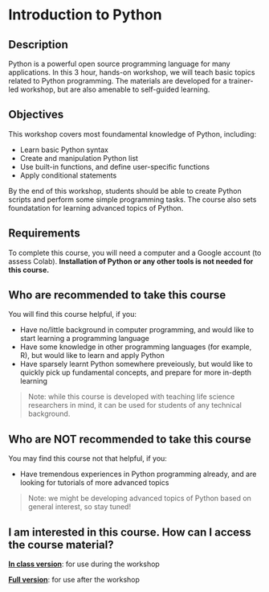 # Introduction to Python

## Description
Python is a powerful open source programming language for many applications. In this 3 hour, hands-on workshop, we will teach basic topics related to Python programming. The materials are developed for a trainer-led workshop, but are also amenable to self-guided learning.

## Objectives
This workshop covers most foundamental knowledge of Python, including:
- Learn basic Python syntax
- Create and manipulation Python list
- Use built-in functions, and define user-specific functions
- Apply conditional statements

By the end of this workshop, students should be able to create Python scripts and perform some simple programming tasks. The course also sets foundatation for learning advanced topics of Python.

## Requirements
To complete this course, you will need a computer and a Google account (to assess Colab). **Installation of Python or any other tools is not needed for this course.**

## Who are recommended to take this course
You will find this course helpful, if you:
- Have no/little background in computer programming, and would like to start learning a programming language
- Have some knowledge in other programming languages (for example, R), but would like to learn and apply Python
- Have sparsely learnt Python somewhere preveiously, but would like to quickly pick up fundamental concepts, and prepare for more in-depth learning
> Note: while this course is developed with teaching life science researchers in mind, it can be used for students of any technical background.

## Who are NOT recommended to take this course
You may find this course not that helpful, if you:
- Have tremendous experiences in Python programming already, and are looking for tutorials of more advanced topics
> Note: we might be developing advanced topics of Python based on general interest, so stay tuned!

## I am interested in this course. How can I access the course material?
[**In class version**](https://colab.research.google.com/drive/18raJW2yNykpfKVxEAlNuvkzMFtB2VBD1?usp=sharing): for use during the workshop

[**Full version**](https://colab.research.google.com/drive/1s7V_vIzy3WckbVbenOAfx65LKscKmeRN?usp=sharing): for use after the workshop
